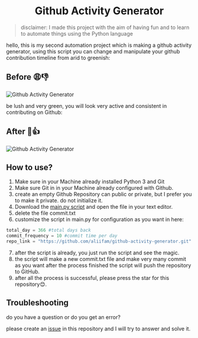 <div align=center>

# Github Activity Generator

</div>

>disclaimer: I made this project with the aim of having fun and to learn to automate things using the Python language

hello, this is my second automation project which is making a github activity generator, using this script you can change and manipulate your github contribution timeline from arid to greenish:

## Before 😩👎 
![Github Activity Generator](https://i.postimg.cc/d1NGrsSX/unactive-commit.png "before")

be lush and very green, you will look very active and consistent in contributing on Github:

## After 💪👍
![Github Activity Generator](https://i.postimg.cc/sxB7Jkk2/active-commit.png "after")

## How to use?
1. Make sure in your Machine already installed Python 3 and Git
2. Make sure Git in in your Machine already configured with Github.
3. create an empty Github Repository can public or private, but I prefer you to make it private. do not initialize it.
4. Download the [main.py script](https://github.com/aliifam/github-activity-generator/archive/main.zip) and open the file in your text editor.
5. delete the file commit.txt
6. customize the script in main.py for configuration as you want in here:
```python
total_day = 366 #total days back
commit_frequency = 10 #commit time per day
repo_link = "https://github.com/aliifam/github-activity-generator.git"
```
7. after the script is already, you just run the script and see the magic.
8. the script will make a new commit.txt file and make very many commit as you want after the process finished the script will push the repository to GitHub.
9. after all the process is successful, please press the star for this repository😊.

## Troubleshooting
do you have a question or do you get an error?

please create an [issue](https://github.com/aliifam/github-activity-generator/issues) in this repository and I will try to answer and solve it.

